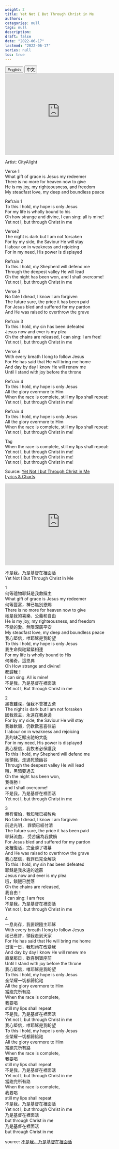 ```yaml
---
weight: 2
title: Yet Not I But Through Christ in Me
authors: 
categories: null
tags: null
description: 
draft: false
date: "2022-06-17"
lastmod: "2022-06-17"
series: null
toc: true
---
```


<!--more-->

<!-- Tab links -->
<div class="tab">
  <button class="tablinks active" onclick="tablabel(event, 'english')">English</button>
  <button class="tablinks" onclick="tablabel(event, 'chinese')">中文</button>
  
</div>

<!-- Tab content -->
<div id="english" class="tabcontent" style="display:block">

<iframe width="360" height="270" src="https://www.youtube.com/embed/zundjUFazfg" title="CityAlight ~ Yet Not I But Through Christ In Me (Lyrics)" frameborder="0" allow="accelerometer; autoplay; clipboard-write; encrypted-media; gyroscope; picture-in-picture" allowfullscreen></iframe>

Artist: CityAlight

Verse 1  
What gift of grace is Jesus my redeemer  
There is no more for heaven now to give  
He is my joy, my righteousness, and freedom  
My steadfast love, my deep and boundless peace  
  
Refrain 1  
To this I hold, my hope is only Jesus  
For my life is wholly bound to his  
Oh how strange and divine, I can sing: all is mine!  
Yet not I, but through Christ in me  
  
Verse2  
The night is dark but I am not forsaken  
For by my side, the Saviour He will stay  
I labour on in weakness and rejoicing  
For in my need, His power is displayed  
  
Refrain 2  
To this I hold, my Shepherd will defend me  
Through the deepest valley He will lead  
Oh the night has been won, and I shall overcome!  
Yet not I, but through Christ in me  
  
Verse 3  
No fate I dread, I know I am forgiven  
The future sure, the price it has been paid  
For Jesus bled and suffered for my pardon  
And He was raised to overthrow the grave  
  
Refrain 3  
To this I hold, my sin has been defeated  
Jesus now and ever is my plea  
Oh the chains are released, I can sing: I am free!  
Yet not I, but through Christ in me  
  
Verse 4  
With every breath I long to follow Jesus  
For He has said that He will bring me home  
And day by day I know He will renew me  
Until I stand with joy before the throne  
  
Refrain 4  
To this I hold, my hope is only Jesus  
All the glory evermore to Him  
When the race is complete, still my lips shall repeat:  
Yet not I, but through Christ in me!  
  
Refrain 4  
To this I hold, my hope is only Jesus  
All the glory evermore to Him  
When the race is complete, still my lips shall repeat:  
Yet not I, but through Christ in me!  
  
Tag  
When the race is complete, still my lips shall repeat:  
Yet not I, but through Christ in me!  
Yet not I, but through Christ in me!  
Yet not I, but through Christ in me!  

Source: <a href = "https://cityalight.com/song/yet-not-i-but-through-christ-in-me/" target="_blank" rel="noopener noreferrer">Yet Not I but Through Christ in Me <br> Lyrics & Charts</a>

</div>

<div id="chinese" class="tabcontent">

<iframe width="360" height="270" src="https://www.youtube.com/embed/SD__p2U1G_4" title="詩歌：不是我，乃是基督在裡面活Yet Not I But Through Christ In Me" frameborder="0" allow="accelerometer; autoplay; clipboard-write; encrypted-media; gyroscope; picture-in-picture" allowfullscreen></iframe>

不是我，乃是基督在裡面活  
Yet Not I But Through Christ In Me  
   
1  
何等禮物耶穌是我救贖主  
What gift of grace is Jesus my redeemer  
何等豐富，神已無別恩賜  
There is no more for heaven now to give  
祂是我的喜樂、公義和自由  
He is my joy, my righteousness, and freedom  
不變的愛、無限深廣平安  
My steadfast love, my deep and boundless peace  
我心堅信，唯耶穌是我盼望  
To this I hold, my hope is only Jesus  
我生命與祂緊緊相連  
For my life is wholly bound to His  
何稀奇，這恩典  
Oh How strange and divine!  
都歸我！  
I can sing: All is mine!  
不是我，乃是基督在裡面活  
Yet not I, But through Christ in me  
   
2  
黑夜雖深，但我不會被丟棄  
The night is dark but I am not forsaken  
因我救主，永遠在我身邊  
For by my side, the Saviour He will stay  
我雖軟弱，仍歡歡喜喜往前  
I labour on in weakness and rejoicing  
我的缺乏顯出祂的大能  
For in my need, His power is displayed  
我心堅信，我牧者必保護我  
To this I hold, my Shepherd will defend me  
祂領我，走過死蔭幽谷  
Through the deepest valley He will lead  
哦，黑暗要過去  
Oh the night has been won,  
我得勝！  
and I shall overcome!  
不是我，乃是基督在裡面活  
Yet not I, but through Christ in me  
   
3  
無有懼怕，我知我已被赦免  
No fate I dread, I know I am forgiven  
前途光明， 罪債已經付清  
The future sure, the price it has been paid  
耶穌流血， 受苦痛為我救贖  
For Jesus bled and suffered for my pardon  
死裡復活，完全勝了墳墓  
And He was raised to overthrow the grave  
我心堅信，我罪已完全解決  
To this I hold, my sin has been defeated  
耶穌是我永遠的遮蔽  
Jesus now and ever is my plea  
哦，鎖鏈已脫落  
Oh the chains are released,  
我自由！  
I can sing: I am free  
不是我，乃是基督在裡面活  
Yet not I, but through Christ in me  
   
4  
一息尚存，我要跟隨主耶穌  
With every breath I long to follow Jesus  
祂已應許，領我走到天家  
For He has said that He will bring me home  
日復一日，我知祂在改變我  
And day by day I know He will renew me  
直至那日，歡喜到寶座前  
Until I stand with joy before the throne  
我心堅信，唯耶穌是我盼望  
To this I hold, my hope is only Jesus  
全榮耀一切都歸給祂  
All the glory evermore to Him  
當跑完所有路  
When the race is complete,  
我要唱  
still my lips shall repeat  
不是我，乃是基督在裡面活  
Yet not I, but through Christ in me  
我心堅信，唯耶穌是我盼望  
To this I hold, my hope is only Jesus  
全榮耀一切都歸給祂  
All the glory evermore to Him  
當跑完所有路  
When the race is complete,  
我要唱  
still my lips shall repeat  
不是我，乃是基督在裡面活  
Yet not I, but through Christ in me  
當跑完所有路  
When the race is complete,  
我要唱  
still my lips shall repeat  
不是我，乃是基督在裡面活  
Yet not I, but through Christ in me  
乃是基督在裡面活  
but through Christ in me  
乃是基督在裡面活  
but through Christ in me  

source: <a href = "https://www.svca.cc/sermon/hymn-20200419.html" target="_blank" rel="noopener noreferrer">不是我，乃是基督在裡面活</a>
</div>